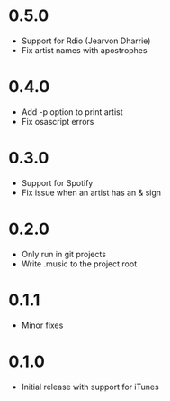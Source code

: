 # 0.5.0

* Support for Rdio (Jearvon Dharrie)
* Fix artist names with apostrophes

# 0.4.0

* Add -p option to print artist
* Fix osascript errors

# 0.3.0

* Support for Spotify
* Fix issue when an artist has an & sign

# 0.2.0

* Only run in git projects
* Write .music to the project root

# 0.1.1

* Minor fixes

# 0.1.0

* Initial release with support for iTunes
